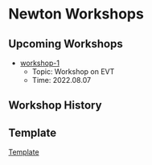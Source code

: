 # Newton Workshops

## Upcoming Workshops
 - [workshop-1](./workshop-1/README.md)
   - Topic: Workshop on EVT
   - Time: 2022.08.07

## Workshop History


## Template
[Template](./template.md)
